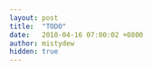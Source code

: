 ```yaml
---
layout: post
title:  "TODO"
date:   2018-04-16 07:00:02 +0800
author: mistydew
hidden: true
---
```


<script src="https://gist.github.com/mistydew/ab24829d537819ac194d267cc37e581f.js"></script>
